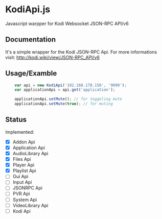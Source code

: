 # KodiApi.js
Javascript warpper for Kodi Websocket JSON-RPC API/v6

## Documentation
It's a simple wrapper for the Kodi JSON-RPC Api. For more informations visit: http://kodi.wiki/view/JSON-RPC_API/v6

## Usage/Examble
```javascript
    var api = new KodiApi('192.168.178.150', '9090');
    var applicationApi = api.get('application');

    applicationApi.setMute(); // for toggeling mute
    applicationApi.setMute(true); // for muting 
```

## Status
Implemented:
- [x] Addon Api
- [x] Application Api
- [x] AudioLibrary Api
- [x] Files Api 
- [x] Player Api
- [x] Playlist Api
- [ ] Gui Api
- [ ] Input Api
- [ ] JSONRPC Api
- [ ] PVR Api
- [ ] System Api
- [ ] VideoLibrary Api
- [ ] Kodi Api